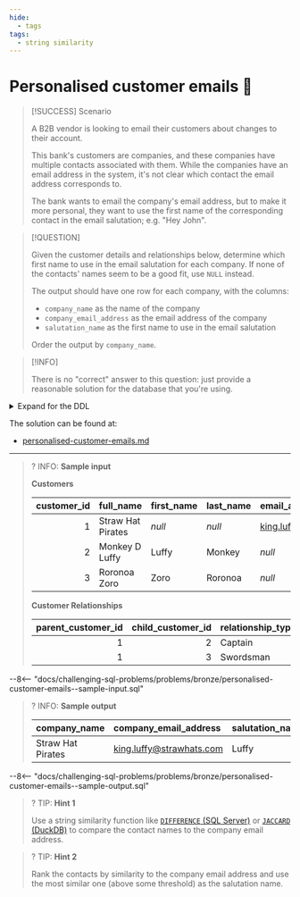 ```yaml
---
hide:
  - tags
tags:
  - string similarity
---
```


# Personalised customer emails 📨

> [!SUCCESS] Scenario
>
> A B2B vendor is looking to email their customers about changes to their account.
>
> This bank's customers are companies, and these companies have multiple contacts associated with them. While the companies have an email address in the system, it's not clear which contact the email address corresponds to.
>
> The bank wants to email the company's email address, but to make it more personal, they want to use the first name of the corresponding contact in the email salutation; e.g. "Hey John".

> [!QUESTION]
>
> Given the customer details and relationships below, determine which first name to use in the email salutation for each company. If none of the contacts' names seem to be a good fit, use `NULL` instead.
>
> The output should have one row for each company, with the columns:
>
> - `company_name` as the name of the company
> - `company_email_address` as the email address of the company
> - `salutation_name` as the first name to use in the email salutation
>
> Order the output by `company_name`.

> [!INFO]
>
> There is no "correct" answer to this question: just provide a reasonable solution for the database that you're using.

<details>
<summary>Expand for the DDL</summary>
--8<-- "docs/challenging-sql-problems/problems/bronze/personalised-customer-emails.sql"
</details>

The solution can be found at:

- [personalised-customer-emails.md](../../solutions/bronze/personalised-customer-emails.md)

---

<!-- prettier-ignore -->
>? INFO: **Sample input**
>
> **Customers**
>
> | customer_id | full_name         | first_name | last_name | email_address            |
> |------------:|:------------------|:-----------|:----------|:-------------------------|
> |           1 | Straw Hat Pirates | _null_     | _null_    | king.luffy@strawhats.com |
> |           2 | Monkey D Luffy    | Luffy      | Monkey    | _null_                   |
> |           3 | Roronoa Zoro      | Zoro       | Roronoa   | _null_                   |
>
> **Customer Relationships**
>
> | parent_customer_id | child_customer_id | relationship_type |
> |-------------------:|------------------:|:------------------|
> |                  1 |                 2 | Captain           |
> |                  1 |                 3 | Swordsman         |
>
--8<-- "docs/challenging-sql-problems/problems/bronze/personalised-customer-emails--sample-input.sql"

<!-- prettier-ignore -->
>? INFO: **Sample output**
>
> | company_name      | company_email_address    | salutation_name |
> |:------------------|:-------------------------|:----------------|
> | Straw Hat Pirates | king.luffy@strawhats.com | Luffy           |
>
--8<-- "docs/challenging-sql-problems/problems/bronze/personalised-customer-emails--sample-output.sql"

<!-- prettier-ignore -->
>? TIP: **Hint 1**
>
> Use a string similarity function like [`DIFFERENCE` (SQL Server)](https://learn.microsoft.com/en-us/sql/t-sql/functions/difference-transact-sql) or [`JACCARD` (DuckDB)](https://duckdb.org/docs/sql/functions/char.html#jaccards1-s2) to compare the contact names to the company email address.

<!-- prettier-ignore -->
>? TIP: **Hint 2**
>
> Rank the contacts by similarity to the company email address and use the most similar one (above some threshold) as the salutation name.
